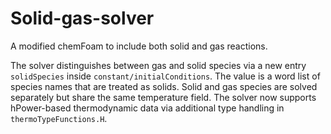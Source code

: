 # Solid-gas-solver
A modified chemFoam to include both solid and gas reactions.

The solver distinguishes between gas and solid species via a new entry
`solidSpecies` inside `constant/initialConditions`.  The value is a word list
of species names that are treated as solids.  Solid and gas species are solved
separately but share the same temperature field.  The solver now supports
hPower-based thermodynamic data via additional type handling in
`thermoTypeFunctions.H`.
